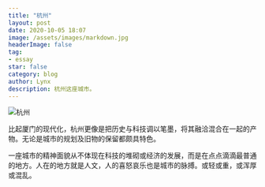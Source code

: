```yaml
---
title: "杭州"
layout: post
date: 2020-10-05 18:07
image: /assets/images/markdown.jpg
headerImage: false
tag:
- essay
star: false
category: blog
author: Lynx
description: 杭州这座城市。
---
```




![杭州](/assets/images/pic/20201005hangzhou.jpg)



比起厦门的现代化，杭州更像是把历史与科技调以笔墨，将其融洽混合在一起的产物。无论是城市的规划及旧物的保留都颇具特色。

一座城市的精神面貌从不体现在科技的堆砌或经济的发展，而是在点点滴滴最普通的地方。人在的地方就是人文，人的喜怒哀乐也是城市的脉搏。或轻或重，或浑厚或混乱。


